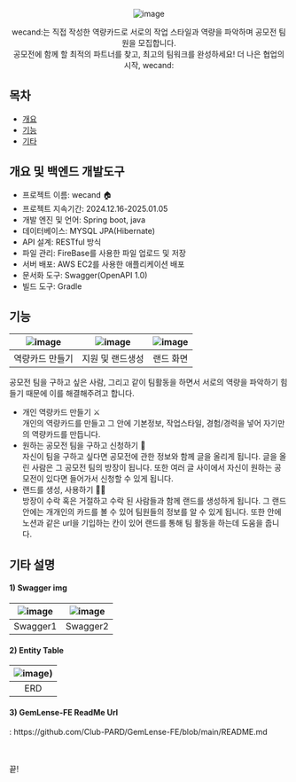 <div align="center">
   
   ![image](https://github.com/user-attachments/assets/330e3a2d-f92a-47bd-a87d-6d482eaa8e62)
   
wecand:는 직접 작성한 역량카드로 서로의 작업 스타일과 역량을 파악하며 공모전 팀원을 모집합니다. </br>
공모전에 함께 할 최적의 파트너를 찾고, 최고의 팀워크를 완성하세요!  더 나은 협업의 시작, wecand:

</div>

   
## 목차
  - [개요](#개요) 
  - [기능](#기능)
  - [기타](#기타-설명)

## 개요 및 백엔드 개발도구
- 프로젝트 이름: wecand 🏠
- 프로젝트 지속기간: 2024.12.16-2025.01.05
- 개발 엔진 및 언어: Spring boot, java
- 데이터베이스: MYSQL JPA(Hibernate)  
- API 설계: RESTful 방식  
- 파일 관리: FireBase를 사용한 파일 업로드 및 저장  
- 서버 배포: AWS EC2를 사용한 애플리케이션 배포  
- 문서화 도구: Swagger(OpenAPI 1.0)
- 빌드 도구: Gradle

## 기능

|![image](https://github.com/user-attachments/assets/9d5be364-fe27-4d46-9d5e-f8b3bb16b74d)|![image](https://github.com/user-attachments/assets/5affe811-055a-41df-ab7c-fa4d91112d8c)|![image](https://github.com/user-attachments/assets/da25b0a5-56e6-4d0c-a4da-d6c3fbd90acb)|
|:---:|:---:|:---:|
|역량카드 만들기|지원 및 랜드생성|랜드 화면|

공모전 팀을 구하고 싶은 사람, 그리고 같이 팀활동을 하면서 서로의 역량을 파악하기 힘들기 때문에 이를 해결해주려고 합니다.<br>
- 개인 역량카드 만들기 ⚔️<br>
개인의 역량카드를 만들고 그 안에 기본정보, 작업스타일, 경험/경력을 넣어 자기만의 역량카드를 만듭니다.
- 원하는 공모전 팀을 구하고 신청하기 🎯<br>
자신이 팀을 구하고 싶다면 공모전에 관한 정보와 함께 글을 올리게 됩니다. 글을 올린 사람은 그 공모전 팀의 방장이 됩니다. 또한 여러 글 사이에서 자신이 원하는 공모전이 있다면 들어가서 신청할 수 있게 됩니다.
- 랜드를 생성, 사용하기 🏄🏻<br>
방장이 수락 혹은 거절하고 수락 된 사람들과 함께 랜드를 생성하게 됩니다. 그 랜드 안에는 개개인의 카드를 볼 수 있어 팀원들의 정보를 알 수 있게 됩니다. 또한 안에 노션과 같은 url을 기입하는 칸이 있어 랜드를 통해 팀 활동을 하는데 도움을 줍니다.

## 기타 설명

<h4> 1) Swagger img</h4> 

|![image](https://github.com/user-attachments/assets/8b7a6264-e139-4c07-ba63-5e1324d400f6)|![image](https://github.com/user-attachments/assets/d24f4580-667c-4197-8783-a9dd83296183)|
|:---:|:---:|
|Swagger1|Swagger2|

<h4> 2) Entity Table</h4>

|![image](https://github.com/user-attachments/assets/c46bf65c-51b0-4c8d-8b81-f6c3bc425bc7))|
|:---:|
|ERD|

<h4> 3) GemLense-FE ReadMe Url</h4>
: https://github.com/Club-PARD/GemLense-FE/blob/main/README.md
</br>
</br>
</br>

끝!





